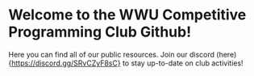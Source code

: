 # Welcome to the WWU Competitive Programming Club Github!
Here you can find all of our public resources. Join our discord (here){https://discord.gg/SRvCZyF8sC} to stay up-to-date on club activities!
